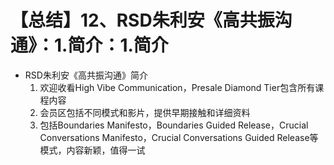# 【总结】12、RSD朱利安《高共振沟通》：1.简介：1.简介

-   RSD朱利安《高共振沟通》简介
    1.  欢迎收看High Vibe Communication，Presale Diamond Tier包含所有课程内容
    2.  会员区包括不同模式和影片，提供早期接触和详细资料
    3.  包括Boundaries Manifesto，Boundaries Guided Release，Crucial Conversations Manifesto，Crucial Conversations Guided Release等模式，内容新颖，值得一试